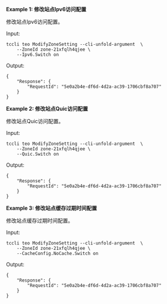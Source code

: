 **Example 1: 修改站点Ipv6访问配置**

修改站点Ipv6访问配置。

Input: 

```
tccli teo ModifyZoneSetting --cli-unfold-argument  \
    --ZoneId zone-21xfqlh4qjee \
    --Ipv6.Switch on
```

Output: 
```
{
    "Response": {
        "RequestId": "5e0a2b4e-df6d-4d2a-ac39-1706cbf8a707"
    }
}
```

**Example 2: 修改站点Quic访问配置**

修改站点Quic访问配置。

Input: 

```
tccli teo ModifyZoneSetting --cli-unfold-argument  \
    --ZoneId zone-21xfqlh4qjee \
    --Quic.Switch on
```

Output: 
```
{
    "Response": {
        "RequestId": "5e0a2b4e-df6d-4d2a-ac39-1706cbf8a707"
    }
}
```

**Example 3: 修改站点缓存过期时间配置**

修改站点缓存过期时间配置。

Input: 

```
tccli teo ModifyZoneSetting --cli-unfold-argument  \
    --ZoneId zone-21xfqlh4qjee \
    --CacheConfig.NoCache.Switch on
```

Output: 
```
{
    "Response": {
        "RequestId": "5e0a2b4e-df6d-4d2a-ac39-1706cbf8a707"
    }
}
```

